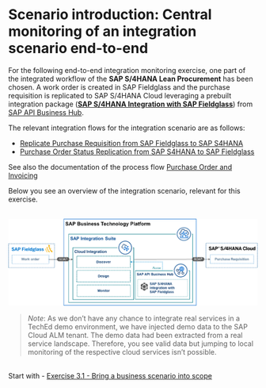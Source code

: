 # Scenario introduction: Central monitoring of an integration scenario end-to-end

For the following end-to-end integration monitoring exercise, one part of the integrated workflow of the **SAP S/4HANA Lean Procurement** has been chosen. A work order is created in SAP Fieldglass and the purchase requisition is replicated to SAP S/4HANA Cloud leveraging a prebuilt integration package (**[SAP S/4HANA Integration with SAP Fieldglass](https://api.sap.com/package/SAPS4HANAintegrationwithSAPFieldglass/overview)**) from [SAP API Business Hub](https://api.sap.com/). 

The relevant integration flows for the integration scenario are as follows:
- [Replicate Purchase Requisition from SAP Fieldglass to SAP S4HANA](https://api.sap.com/integrationflow/Replicate_Purchase_Requisition_from_Fieldglass_to_S4HANA)
- [Purchase Order Status Replication from SAP S4HANA to SAP Fieldglass](https://api.sap.com/integrationflow/Purchase_Order_Status_Replication_from_S4HANA_to_Fieldglass)


See also the documentation of the process flow [Purchase Order and Invoicing](https://help.sap.com/docs/SAP_FIELDGLASS_INTEGRATION/bf3d1caf8c1f4f69801b37a45ac1d1b3/046b0d5f642346bd8624f1b741956585.html)

Below you see an overview of the integration scenario, relevant for this exercise.

<br>![](/exercises/ex3/images/IMDiagramFieldglassS4Int.png)

>
> *Note*: As we don’t have any chance to integrate real services in a TechEd demo environment, we have injected demo data to the SAP Cloud ALM tenant. The demo data had been extracted from a real service landscape. Therefore, you see valid data but jumping to local monitoring of the respective cloud services isn’t possible.
>


<br>Start with - [Exercise 3.1 - Bring a business scenario into scope](/exercises/ex3/ex31/)
